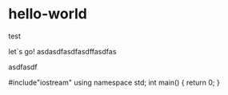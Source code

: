 # hello-world
test

let`s go!
asdasdfasdfasdffasdfas



asdfasdf



#include"iostream"
using namespace std;
int main()
{
   return 0;
}
